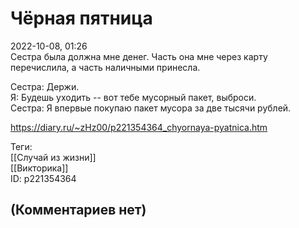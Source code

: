 Чёрная пятница
==============

  
2022-10-08, 01:26  
 Сестра была должна мне денег. Часть она мне через карту перечислила, а часть наличными принесла.   
   
 Сестра: Держи.   
 Я: Будешь уходить -- вот тебе мусорный пакет, выброси.   
 Сестра: Я впервые покупаю пакет мусора за две тысячи рублей.   
  
<https://diary.ru/~zHz00/p221354364_chyornaya-pyatnica.htm>  
  
Теги:  
[[Случай из жизни]]  
[[Викторика]]  
ID: p221354364  


(Комментариев нет)
------------------